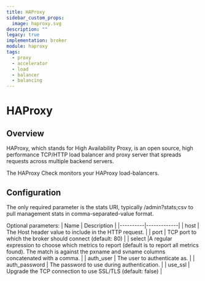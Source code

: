 ```yaml
---
title: HAProxy
sidebar_custom_props:
  image: haproxy.svg
description: ""
legacy: true
implementation: broker
module: haproxy
tags:
  - proxy
  - accelerator
  - load
  - balancer
  - balancing
---
```


# HAProxy

## Overview

HAProxy, which stands for High Availability Proxy, is an open source, high performance TCP/HTTP load balancer and proxy server that spreads requests across multiple backend servers.

The HAProxy Check monitors your HAProxy load-balancers.

## Configuration

The only required parameter is the stats URI, typically /admin?stats;csv to pull management stats in comma-separated-value format.

Optional parameters:
| Name | Description |
|----------|-------------|
| host | The Host header value to include in the HTTP request. |
| port | TCP port to which the broker should connect (default: 80) |
| select |A regular expression to choose which metrics to report (default is to report all metrics found). The match is against the pxname and svname columns concatenated with a comma. |
| auth_user | The user to authenticate as. |
| auth_password | The password to use during authentication. |
| use_ssl | Upgrade the TCP connection to use SSL/TLS (default: false) |
